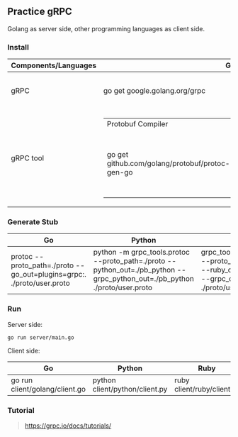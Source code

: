 Practice gRPC
---

Golang as server side, other programming languages as client side.

### Install

Components/Languages | Go | Python | Ruby 
--- | --- | --- | ---
gRPC | go get google.golang.org/grpc | python -m pip install grpcio | gem install grpc
gRPC tool | <table><tr><td>Protobuf Compiler</td><td> Protobuf Compiler Plugin</td></tr><tr><td>go get github.com/golang/protobuf/protoc-gen-go</td><td><table><td>mac</td><td>centos</td><td>ubantu</td></tr><tr><td>brew install protobuf</td><td>yum install -y protobuf-compiler</td><td>apt install -y protobuf-compiler</td></table></td></tr></table> | python -m pip install grpcio-tools | gem install grpc-tools

### Generate Stub

Go | Python | Ruby
--- | --- | ---
protoc --proto_path=./proto --go_out=plugins=grpc:. ./proto/user.proto | python -m grpc_tools.protoc --proto_path=./proto --python_out=./pb_python --grpc_python_out=./pb_python ./proto/user.proto | grpc_tools_ruby_protoc --proto_path=./proto --ruby_out=./pb_ruby --grpc_out=./pb_ruby ./proto/user.proto

### Run

Server side:

`go run server/main.go`

Client side:

Go | Python | Ruby
--- | --- | ---
go run client/golang/client.go | python client/python/client.py | ruby client/ruby/client.rb

### Tutorial

> https://grpc.io/docs/tutorials/
